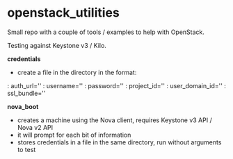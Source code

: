 openstack_utilities
===================

Small repo with a couple of tools / examples to help with OpenStack.

Testing against Keystone v3 / Kilo.

**credentials**
* create a file in the directory in the format:

: auth_url=''
: username=''
: password=''
: project_id=''
: user_domain_id=''
: ssl_bundle=''

**nova_boot**
* creates a machine using the Nova client, requires Keystone v3 API / Nova v2 API
* it will prompt for each bit of information
* stores credentials in a file in the same directory, run without arguments to test
